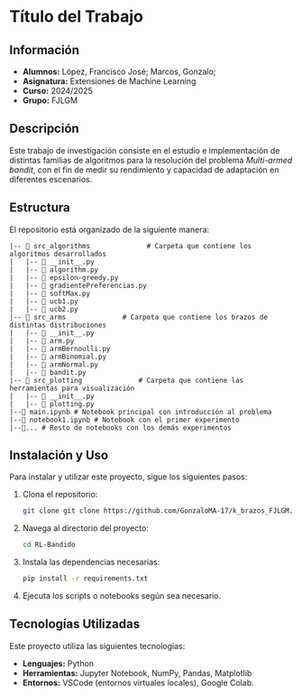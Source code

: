# Título del Trabajo 
## Información
- **Alumnos:** López, Francisco José; Marcos, Gonzalo; 
- **Asignatura:** Extensiones de Machine Learning
- **Curso:** 2024/2025
- **Grupo:** FJLGM

## Descripción 
Este trabajo de investigación consiste en el estudio e implementación de distintas familias de algoritmos para la resolución del problema *Multi-armed bandit*, con el fin de medir su rendimiento y capacidad de adaptación en diferentes escenarios.

## Estructura 
El repositorio está organizado de la siguiente manera:

```plaintext
|-- 📂 src_algorithms              # Carpeta que contiene los algoritmos desarrollados
|   |-- 📄 __init__.py             
|   |-- 📄 algorithm.py                
|   |-- 📄 epsilon-greedy.py   
|   |-- 📄 gradientePreferencias.py  
|   |-- 📄 softMax.py            
|   |-- 📄 ucb1.py                
|   |-- 📄 ucb2.py
|-- 📂 src_arms              # Carpeta que contiene los brazos de distintas distribuciones
|   |-- 📄 __init__.py             
|   |-- 📄 arm.py                
|   |-- 📄 armBernoulli.py                
|   |-- 📄 armBinomial.py                
|   |-- 📄 armNormal.py               
|   |-- 📄 bandit.py               
|-- 📂 src_plotting              # Carpeta que contiene las herramientas para visualización
|   |-- 📄 __init__.py             
|   |-- 📄 plotting.py
|--📄 main.ipynb # Notebook principal con introducción al problema
|--📄 notebook1.ipynb # Notebook con el primer experimento
|--📄... # Resto de notebooks con los demás experimentos
```

## Instalación y Uso 
Para instalar y utilizar este proyecto, sigue los siguientes pasos:
1. Clona el repositorio:
    ```bash
    git clone git clone https://github.com/GonzaloMA-17/k_brazos_FJLGM.git
    ```
2. Navega al directorio del proyecto:
    ```bash
    cd RL-Bandido
    ```
3. Instala las dependencias necesarias:
    ```bash
    pip install -r requirements.txt
    ```
4. Ejecuta los scripts o notebooks según sea necesario.

## Tecnologías Utilizadas 
Este proyecto utiliza las siguientes tecnologías:
- **Lenguajes:** Python
- **Herramientas:** Jupyter Notebook, NumPy, Pandas, Matplotlib
- **Entornos:** VSCode (entornos virtuales locales), Google Colab.
